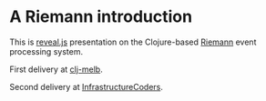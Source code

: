 # A Riemann introduction

This is [reveal.js](http://lab.hakim.se/reveal-js/) presentation on the Clojure-based [Riemann](http://riemann.io) event processing system.

First delivery at [clj-melb](http://www.meetup.com/clj-melb/events/206576242/).

Second delivery at [InfrastructureCoders](http://www.meetup.com/Infrastructure-Coders/events/211148732/).

